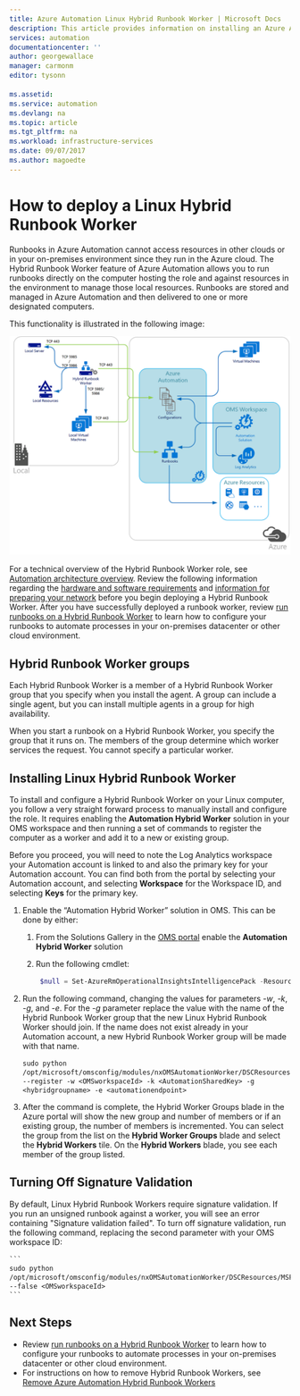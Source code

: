 ```yaml
---
title: Azure Automation Linux Hybrid Runbook Worker | Microsoft Docs
description: This article provides information on installing an Azure Automation Hybrid Runbook Worker that allows you to run runbooks on Linux-based computers in your local datacenter or cloud environment.
services: automation
documentationcenter: ''
author: georgewallace
manager: carmonm
editor: tysonn

ms.assetid: 
ms.service: automation
ms.devlang: na
ms.topic: article
ms.tgt_pltfrm: na
ms.workload: infrastructure-services
ms.date: 09/07/2017
ms.author: magoedte
---
```


# How to deploy a Linux Hybrid Runbook Worker

Runbooks in Azure Automation cannot access resources in other clouds or in your on-premises environment since they run in the Azure cloud. The Hybrid Runbook Worker feature of Azure Automation allows you to run runbooks directly on the computer hosting the role and against resources in the environment to manage those local resources. Runbooks are stored and managed in Azure Automation and then delivered to one or more designated computers.

This functionality is illustrated in the following image:<br>  

![Hybrid Runbook Worker Overview](media/automation-offering-get-started/automation-infradiagram-networkcomms.png)

For a technical overview of the Hybrid Runbook Worker role, see [Automation architecture overview](automation-offering-get-started.md#automation-architecture-overview). Review the following information regarding the [hardware and software requirements](automation-offering-get-started.md#hybrid-runbook-worker) and [information for preparing your network](automation-offering-get-started.md#network-planning) before you begin deploying a Hybrid Runbook Worker.  After you have successfully deployed a runbook worker, review [run runbooks on a Hybrid Runbook Worker](automation-hrw-run-runbooks.md) to learn how to configure your runbooks to automate processes in your on-premises datacenter or other cloud environment.     

## Hybrid Runbook Worker groups
Each Hybrid Runbook Worker is a member of a Hybrid Runbook Worker group that you specify when you install the agent.  A group can include a single agent, but you can install multiple agents in a group for high availability.

When you start a runbook on a Hybrid Runbook Worker, you specify the group that it runs on.  The members of the group determine which worker services the request.  You cannot specify a particular worker.

## Installing Linux Hybrid Runbook Worker
To install and configure a Hybrid Runbook Worker on your Linux computer, you follow a very straight forward process to manually install and configure the role.   It requires enabling the **Automation Hybrid Worker** solution in your OMS workspace and then running a set of commands to register the computer as a worker and add it to a new or existing group. 

Before you proceed, you will need to note the Log Analytics workspace your Automation account is linked to and also the primary key for your Automation account.  You can find both from the portal by selecting your Automation account, and selecting **Workspace** for the Workspace ID, and selecting **Keys** for the primary key.  

1. Enable the “Automation Hybrid Worker” solution in OMS. This can be done by either:

   1. From the Solutions Gallery in the [OMS portal](https://mms.microsoft.com) enable the **Automation Hybrid Worker** solution
   2. Run the following cmdlet:

       ```powershell
        $null = Set-AzureRmOperationalInsightsIntelligencePack -ResourceGroupName  <ResourceGroupName> -WorkspaceName <WorkspaceName> -IntelligencePackName  "AzureAutomation" -Enabled $true
       ```

2. Run the following command, changing the values for parameters *-w*, *-k*, *-g*, and *-e*. For the *-g* parameter replace the value with the name of the Hybrid Runbook Worker group that the new Linux Hybrid Runbook Worker should join. If the name does not exist already in your Automation account, a new Hybrid Runbook Worker group will be made with that name.
    
   ```
   sudo python /opt/microsoft/omsconfig/modules/nxOMSAutomationWorker/DSCResources/MSFT_nxOMSAutomationWorkerResource/automationworker/scripts/onboarding.py --register -w <OMSworkspaceId> -k <AutomationSharedKey> -g <hybridgroupname> -e <automationendpoint>
   ```
3. After the command is complete, the Hybrid Worker Groups blade in the Azure portal will show the new group and number of members or if an existing group, the number of members is incremented.  You can select the group from the list on the **Hybrid Worker Groups** blade and select the **Hybrid Workers** tile.  On the **Hybrid Workers** blade, you see each member of the group listed.  


## Turning Off Signature Validation 
By default, Linux Hybrid Runbook Workers require signature validation. If you run an unsigned runbook against a worker, you will see an error containing "Signature validation failed". To turn off signature validation, run the following command, replacing the second parameter with your OMS workspace ID:

    ```
    sudo python /opt/microsoft/omsconfig/modules/nxOMSAutomationWorker/DSCResources/MSFT_nxOMSAutomationWorkerResource/automationworker/scripts/require_runbook_signature.py --false <OMSworkspaceId>
    ```
   
## Next Steps

* Review [run runbooks on a Hybrid Runbook Worker](automation-hrw-run-runbooks.md) to learn how to configure your runbooks to automate processes in your on-premises datacenter or other cloud environment.
* For instructions on how to remove Hybrid Runbook Workers, see [Remove Azure Automation Hybrid Runbook Workers](automation-remove-hrw.md)
